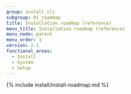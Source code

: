 ```yaml
---
group: install_cli
subgroup: 01_roadmap
title: Installation roadmap (reference)
menu_title: Installation roadmap (reference)
menu_node: parent
menu_order: 1
version: 2.1
functional_areas:
  - Install
  - System
  - Setup
---
```


{% include install/install-roadmap.md %}

